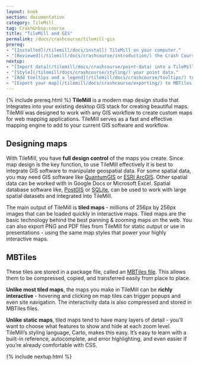 ```yaml
---
layout: book
section: documentation
category: TileMill
tag: Crash&nbsp;course
title: "TileMill and GIS"
permalink: /docs/crashcourse/tilemill-gis
prereq:
- "[Installed](/tilemill/docs/install) TileMill on your computer."
- "[Reviewed](/tilemill/docs/crashcourse/introduction/) the Crash Course introduction."
nextup:
- "[Import data](/tilemill/docs/crashcourse/point-data) into a TileMill project."
- "[Style](/tilemill/docs/crashcourse/styling/) your point data."
- "[Add tooltips and a legend](/tilemill/docs/crashcourse/tooltips/) to your map."
- "[Export your map](/tilemill/docs/crashcourse/exporting/) to MBTiles format"
---
```


{% include prereq.html %}
**TileMill** is a modern map design studio that integrates into your existing desktop GIS stack for creating beautiful maps. TileMill was designed to work with any GIS workflow to create custom maps for web mapping applications. TileMill serves as a fast and effective mapping engine to add to your current GIS software and workflow. 

## Designing maps

With TileMill, you have **full design control** of the maps you create. Since map design is the key function, to use TileMill effectively it is best to integrate GIS software to manipulate geospatial data. For some spatial data, you may need GIS software like [QuantumGIS](http://www.qgis.org/) or [ESRI ArcGIS](http://www.esri.com/software/arcgis/index.html). Other spatial data can be worked with in Google Docs or Microsoft Excel. Spatial database software like, [PostGIS](http://postgis.refractions.net/) or [SQLite](http://sqlite.org), can be used to work with large spatial datasets and integrated into TileMill.  

The main output of TileMill is **tiled maps** - millions of 256px by 256px images that can be loaded quickly in interactive maps. Tiled maps are the basic technology behind the best panning & zooming maps on the web. You can also export PNG and PDF files from TileMill for static output or use in presentations - using the same map styles that power your highly interactive maps.

## MBTiles
These tiles are stored in a package file, called an [MBTiles file](http://mapbox.com/mbtiles-spec). This allows them to be compressed, copied, and transferred easily from place to place.

**Unlike most tiled maps**, the maps you make in TileMill can be **richly interactive** - hovering and clicking on map tiles can trigger popups and even site navigation. The interactivity data is also compressed and stored in MBTiles files.

**Unlike static maps**, tiled maps tend to have many layers of detail - you’ll want to choose what features to show and hide at each zoom level. TileMill’s styling language, Carto, makes this easy. It’s easy to learn with a built-in reference, autocomplete, and error highlighting, and even easier if you’re already comfortable with CSS.

{% include nextup.html %}

